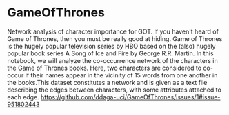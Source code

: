 # GameOfThrones
Network analysis of character importance for GOT. 
If you haven't heard of Game of Thrones, then you must be really good at hiding. Game of Thrones is the hugely popular television series by HBO based on the (also) hugely popular book series A Song of Ice and Fire by George R.R. Martin. In this notebook, we will analyze the co-occurrence network of the characters in the Game of Thrones books. Here, two characters are considered to co-occur if their names appear in the vicinity of 15 words from one another in the books.This dataset constitutes a network and is given as a text file describing the edges between characters, with some attributes attached to each edge.
https://github.com/ddaga-uci/GameOfThrones/issues/1#issue-951802443
